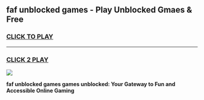 
## faf unblocked games - Play Unblocked Gmaes & Free
<h3>
<a href="https://news.freeplayer.one?title=faf_unblocked_games&ref=23F">CLICK TO PLAY</a></h3>
<hr>

<h3>
<a href="https://news.freeplayer.one?title=faf_unblocked_games&ref=23F">CLICK 2 PLAY</a>
  
</h3>

<a href="https://news.freeplayer.one?title=faf_unblocked_games&ref=23F/"><img src="https://clearcache.store/games.png"></a>


**faf unblocked games games unblocked: Your Gateway to Fun and Accessible Online Gaming**
